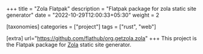 +++
title = "Zola Flatpak"
description = "Flatpak package for zola static site generator"
date = "2022-10-29T12:00:33+05:30"
weight = 2

[taxonomies]
categories = ["project"]
tags = ["rust", "web"]

[extra]
url="https://github.com/flathub/org.getzola.zola"
+++
This project is the Flatpak package for [Zola](https://www.getzola.org/) static site generator.
